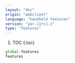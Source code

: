```yaml
---
layout: "doc"
origin: "webclient"
language: "handheld features"
version: "yar.11rc1.1"
type: "features"
---
```


1. TOC
{:toc}

```js
global-features
features
```
